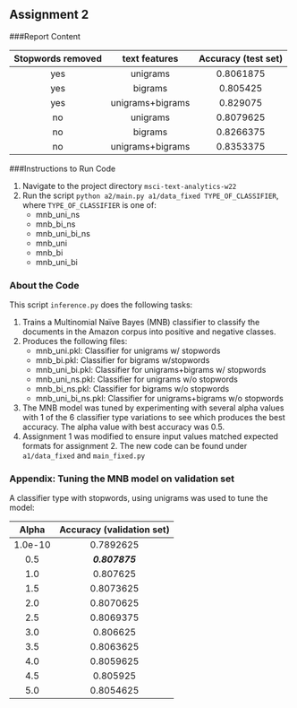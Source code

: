 ## Assignment 2

###Report Content

| Stopwords removed   |      text features      |  Accuracy (test set) |
|:----------:|:-------------:|:------:|
| yes |  unigrams | 0.8061875 |
| yes |    bigrams   |  0.805425  |
| yes | unigrams+bigrams |  0.829075  |
| no |  unigrams | 0.8079625 |
| no |    bigrams   |  0.8266375  |
| no | unigrams+bigrams |  0.8353375  |


###Instructions to Run Code
1. Navigate to the project directory `msci-text-analytics-w22`
2. Run the script `python a2/main.py a1/data_fixed TYPE_OF_CLASSIFIER`, where `TYPE_OF_CLASSIFIER` is one of:
    - mnb_uni_ns
    - mnb_bi_ns
    - mnb_uni_bi_ns
    - mnb_uni
    - mnb_bi
    - mnb_uni_bi
    
### About the Code
This script `inference.py` does the following tasks:
1. Trains a Multinomial Naïve Bayes (MNB) classifier to classify the documents in the Amazon 
   corpus into positive and negative classes.
2. Produces the following files:
    - mnb_uni.pkl: Classifier for unigrams w/ stopwords 
    - mnb_bi.pkl: Classifier for bigrams w/stopwords 
    - mnb_uni_bi.pkl: Classifier for unigrams+bigrams w/ stopwords 
    - mnb_uni_ns.pkl: Classifier for unigrams w/o stopwords 
    - mnb_bi_ns.pkl: Classifier for bigrams w/o stopwords 
    - mnb_uni_bi_ns.pkl: Classifier for unigrams+bigrams w/o stopwords 
3. The MNB model was tuned by experimenting with several alpha values with 1 of the 6 classifier type variations to see which produces the best accuracy. The alpha value with best accuracy was 0.5.
4. Assignment 1 was modified to ensure input values matched expected formats for assignment 2. The new code can be found under `a1/data_fixed` and `main_fixed.py`

### Appendix: Tuning the MNB model on validation set
A classifier type with stopwords, using unigrams was used to tune the model:

|   Alpha   |   Accuracy (validation set) |
|:----------:|:------:|
|  1.0e-10 | 0.7892625 |
|  0.5 | ***0.807875*** |
| 1.0  | 0.807625 |
|  1.5 | 0.8073625 |
|  2.0 | 0.8070625 |
| 2.5  | 0.8069375 |
|  3.0 | 0.806625 |
|  3.5 | 0.8063625 |
| 4.0  | 0.8059625 |
|  4.5 | 0.805925 |
|  5.0 | 0.8054625 |